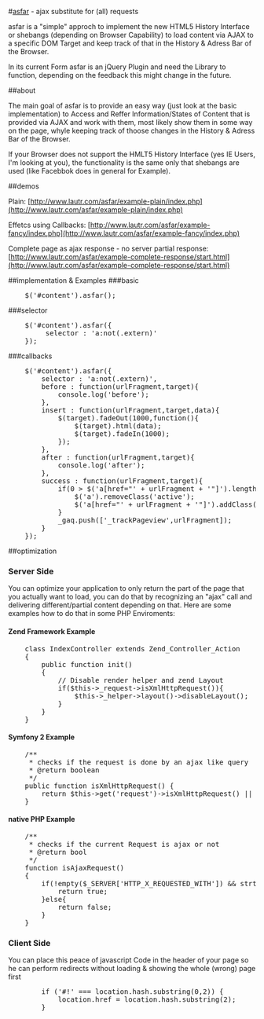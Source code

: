 #[asfar](http://www.lautr.com/asfar) - ajax substitute for (all) requests

asfar is a "simple" approch to implement the new HTML5 History Interface or shebangs (depending on Browser Capability) to load content via AJAX to a specific DOM Target and keep track of that in the History & Adress Bar of the Browser.

In its current Form asfar is an jQuery Plugin and need the Library to function, depending on the feedback this might change in the future.

##about

The main goal of asfar is to provide an easy way (just look at the basic implementation) to Access and Reffer Information/States of Content that is provided via AJAX and work with them, most likely show them in some way on the page, whyle keeping track of thoose changes in the History & Adress Bar of the Browser.

If your Browser does not support the HMLT5 History Interface (yes IE Users, I'm looking at you), the functionality is the same only that shebangs are used (like Facebbok does in general for Example).

##demos

Plain: [http://www.lautr.com/asfar/example-plain/index.php](http://www.lautr.com/asfar/example-plain/index.php)

Effetcs using Callbacks: [http://www.lautr.com/asfar/example-fancy/index.php](http://www.lautr.com/asfar/example-fancy/index.php)

Complete page as ajax response - no server partial response: [http://www.lautr.com/asfar/example-complete-response/start.html](http://www.lautr.com/asfar/example-complete-response/start.html)

##implementation & Examples
###basic
<pre>
	$('#content').asfar();
</pre>

###selector
<pre>
	$('#content').asfar({
		 selector : 'a:not(.extern)'
	});
</pre>

###callbacks
<pre>
	$('#content').asfar({
        selector : 'a:not(.extern)',
        before : function(urlFragment,target){
            console.log('before');
        },
        insert : function(urlFragment,target,data){
            $(target).fadeOut(1000,function(){
                $(target).html(data);
                $(target).fadeIn(1000);
            });
        },
        after : function(urlFragment,target){
            console.log('after');
        },
        success : function(urlFragment,target){
            if(0 &gt; $('a[href="' + urlFragment + '"]').length){
                $('a').removeClass('active');
                $('a[href="' + urlFragment + '"]').addClass('active');
            }
            _gaq.push(['_trackPageview',urlFragment]);
        }
	});
</pre>

##optimization

### Server Side

You can optimize your application to only return the part of the page that you actually want to load, you can do that by recognizing an "ajax" call and delivering different/partial content depending on that. Here are some examples how to do that in some PHP Enviroments:

#### Zend Framework Example
<pre>
	class IndexController extends Zend_Controller_Action
	{
		public function init()
		{
			// Disable render helper and zend Layout
			if($this->_request->isXmlHttpRequest()){
				$this->_helper->layout()->disableLayout();
			}
		}
	}
</pre>
#### Symfony 2 Example
<pre>
	/**
	 * checks if the request is done by an ajax like query
	 * @return boolean 
	 */
	public function isXmlHttpRequest() {
		return $this->get('request')->isXmlHttpRequest() || $this->get('request')->get('_xml_http_request');
	}
</pre>
#### native PHP Example
<pre>
	/**
	 * checks if the current Request is ajax or not
	 * @return bool
	 */
	function isAjaxRequest()
	{
		if(!empty($_SERVER['HTTP_X_REQUESTED_WITH']) && strtolower($_SERVER['HTTP_X_REQUESTED_WITH']) == 'xmlhttprequest') {
			return true;
		}else{
			return false;
		}
	}
</pre>

### Client Side

You can place this peace of javascript Code in the header of your page so he can perform redirects without loading & showing the whole (wrong) page first
<pre>
		if ('#!' === location.hash.substring(0,2)) {
			location.href = location.hash.substring(2);
		}
</pre>


